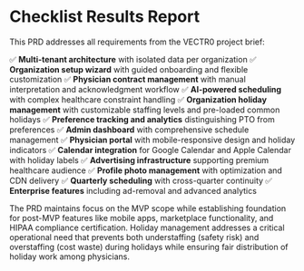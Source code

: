 # Checklist Results Report

This PRD addresses all requirements from the VECTR0 project brief:

✅ **Multi-tenant architecture** with isolated data per organization
✅ **Organization setup wizard** with guided onboarding and flexible customization
✅ **Physician contract management** with manual interpretation and acknowledgment workflow
✅ **AI-powered scheduling** with complex healthcare constraint handling
✅ **Organization holiday management** with customizable staffing levels and pre-loaded common holidays
✅ **Preference tracking and analytics** distinguishing PTO from preferences
✅ **Admin dashboard** with comprehensive schedule management
✅ **Physician portal** with mobile-responsive design and holiday indicators
✅ **Calendar integration** for Google Calendar and Apple Calendar with holiday labels
✅ **Advertising infrastructure** supporting premium healthcare audience
✅ **Profile photo management** with optimization and CDN delivery
✅ **Quarterly scheduling** with cross-quarter continuity
✅ **Enterprise features** including ad-removal and advanced analytics

The PRD maintains focus on the MVP scope while establishing foundation for post-MVP features like mobile apps, marketplace functionality, and HIPAA compliance certification. Holiday management addresses a critical operational need that prevents both understaffing (safety risk) and overstaffing (cost waste) during holidays while ensuring fair distribution of holiday work among physicians.
